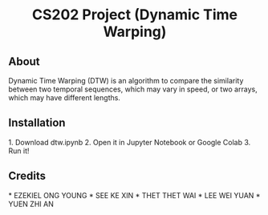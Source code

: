 <h1 align="center">CS202 Project (Dynamic Time Warping)</h1>

<h2>About</h2>
Dynamic Time Warping (DTW) is an algorithm to compare the similarity between two temporal sequences, which may vary in speed, or two arrays, which may have different lengths.

<h2>Installation</h2>
1. Download dtw.ipynb
2. Open it in Jupyter Notebook or Google Colab
3. Run it!

<h2>Credits</h2>
* EZEKIEL ONG YOUNG
* SEE KE XIN
* THET THET WAI
* LEE WEI YUAN
* YUEN ZHI AN
